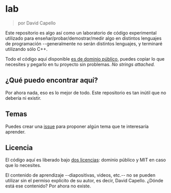# lab

> por David Capello

Este repositorio es algo así como un laboratorio de código
experimental utilizado para enseñar/probar/demostrar/medir algo en
distintos lenguajes de programación --generalmente no serán distintos
lenguajes, y terminaré utilizando sólo C++.

Todo el código aquí disponible [es de dominio público](#licencia),
puedes copiar lo que necesites y pegarlo en tu proyecto sin problemas.
*No strings attached.*

## ¿Qué puedo encontrar aquí?

Por ahora nada, eso es lo mejor de todo. Este repositorio es tan
inútil que no debería ni existir.

## Temas

Puedes crear una [issue](https://github.com/dacap/lab/issues) para
proponer algún tema que te interesaría aprender.

## Licencia

El código aquí es liberado bajo [dos licencias](LICENSE.txt): dominio
público y MIT en caso que lo necesites.

El contenido de aprendizaje --diapositivas, videos, etc.-- no se
pueden utilizar sin el permiso explícito de su autor, es decir, David
Capello. ¿Dónde está ese contenido? Por ahora no existe.
